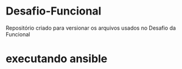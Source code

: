 # Desafio-Funcional
Repositório criado para versionar os arquivos usados no Desafio da Funcional


# executando ansible

